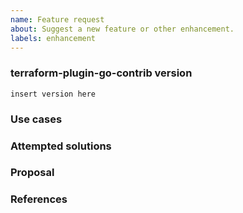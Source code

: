 ```yaml
---
name: Feature request
about: Suggest a new feature or other enhancement.
labels: enhancement
---
```


### terraform-plugin-go-contrib version
<!--
Inspect your go.mod as below to find the version, and paste the result between the ``` marks below.

go list -m github.com/hashicorp/terraform-plugin-go-contrib/...
go list -m github.com/hashicorp/terraform-plugin-go/...

If you are not running the latest version of terraform-plugin-go-contrib or
terraform-plugin-go, please try upgrading because your feature may have already
been implemented.
-->
```
insert version here
```

### Use cases
<!---
In order to properly evaluate a feature request, it is necessary to understand
the use cases for it. Please describe below the _end goal_ you are trying to
achieve that has led you to request this feature. Please keep this section
focused on the problem and not on the suggested solution. We'll get to that in
a moment, below!
-->

### Attempted solutions
<!---
If you've already tried to solve the problem within
terraform-plugin-go-contrib's existing features and found a limitation that
prevented you from succeeding, please describe it below in as much detail as
possible.

Ideally, this would include real HCL configuration that you tried, real
Terraform commands you ran, relevant snippet of code from your provider
codebase and what results you got in each case.

Please remove any sensitive information such as passwords before sharing
configuration snippets and commands.
--->

### Proposal
<!---
If you have an idea for a way to address the problem via a change to
terraform-plugin-go-contrib, please describe it below.

In this section, it's helpful to include specific examples of how what you are
suggesting might look like in configuration files, on the command line, or in
providers, since that allows us to understand the full picture of what you are
proposing.

If you're not sure of some details, don't worry! When we evaluate the feature
request we may suggest modifications as necessary to work within the design
constraints of the Terraform ecosystem.
-->

### References
<!--
Are there any other GitHub issues, whether open or closed, that are related to
the problem you've described above or to the suggested solution? If so, please
create a list below that mentions each of them. For example:

- #6017
-->
